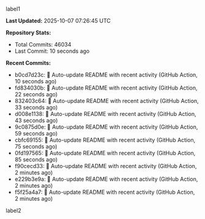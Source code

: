 
label1 
<!-- ACTIVITY_START -->
**Last Updated:** 2025-10-07 07:26:45 UTC

**Repository Stats:**
- Total Commits: 46034
- Last Commit: 10 seconds ago

**Recent Commits:**
- b0cd7d23c: 🤖 Auto-update README with recent activity (GitHub Action, 10 seconds ago)
- fd834030b: 🤖 Auto-update README with recent activity (GitHub Action, 22 seconds ago)
- 832403c64: 🤖 Auto-update README with recent activity (GitHub Action, 33 seconds ago)
- d008e1138: 🤖 Auto-update README with recent activity (GitHub Action, 43 seconds ago)
- 9c0875d0e: 🤖 Auto-update README with recent activity (GitHub Action, 59 seconds ago)
- cbfc69155: 🤖 Auto-update README with recent activity (GitHub Action, 75 seconds ago)
- 0fd197565: 🤖 Auto-update README with recent activity (GitHub Action, 85 seconds ago)
- f90cecd33: 🤖 Auto-update README with recent activity (GitHub Action, 2 minutes ago)
- e229b3e9a: 🤖 Auto-update README with recent activity (GitHub Action, 2 minutes ago)
- f5f25a4a7: 🤖 Auto-update README with recent activity (GitHub Action, 2 minutes ago)
<!-- ACTIVITY_END -->

label2
